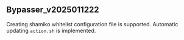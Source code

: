 ## Bypasser_v2025011222

Creating shamiko whitelist configuration file is supported. 
Automatic updating ``action.sh`` is implemented. 
